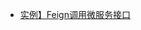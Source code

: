 
* [实例】Feign调用微服务接口](https://weread.qq.com/web/reader/f6732e8071dbddd6f674178k33e3289021c33e75ff09694)
